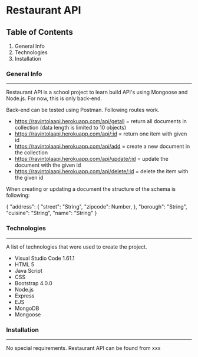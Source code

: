 # Restaurant API

## Table of Contents
1. General Info
2. Technologies
3. Installation

### General Info
***
Restaurant API is a school project to learn build API's using Mongoose and Node.js.
For now, this is only back-end.

Back-end can be tested using Postman. Following routes work.
* https://ravintolaapi.herokuapp.com/api/getall = return all documents in collection (data length is limited to 10 objects)
* https://ravintolaapi.herokuapp.com/api/:id = return one item with given id
* https://ravintolaapi.herokuapp.com/api/add = create a new document in the collection
* https://ravintolaapi.herokuapp.com/api/update/:id = update the document with the given id
* https://ravintolaapi.herokuapp.com/api/delete/:id = delete the item with the given id

When creating or updating a document the structure of the schema is following:

{
  "address": {
    "street": "String",
    "zipcode": Number,
  },
  "borough": "String",
  "cuisine": "String",
  "name": "String"
}

### Technologies
***
A list of technologies that were used to create the project.
* Visual Studio Code 1.61.1
* HTML 5
* Java Script
* CSS
* Bootstrap 4.0.0
* Node.js
* Express
* EJS
* MongoDB
* Mongoose

### Installation
***
No special requirements. Restaurant API can be found from xxx
